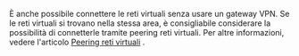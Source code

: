 È anche possibile connettere le reti virtuali senza usare un gateway VPN. Se le reti virtuali si trovano nella stessa area, è consigliabile considerare la possibilità di connetterle tramite peering reti virtuali. Per altre informazioni, vedere l'articolo [Peering reti virtuali](../articles/virtual-network/virtual-network-peering-overview.md) .

<!--HONumber=Oct16_HO2-->


